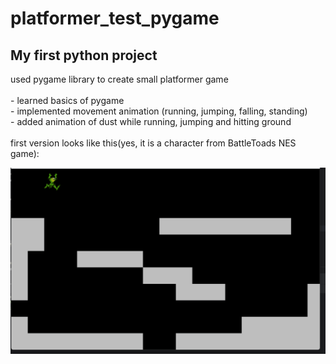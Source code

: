 # platformer_test_pygame
<h2>My first python project</h2>
used pygame library to create small platformer game
<br>
<br>
- learned basics of pygame
<br>
- implemented movement animation (running, jumping, falling, standing)
<br>
- added animation of dust while running, jumping and hitting ground
<br><br>
first version looks like this(yes, it is a character from BattleToads NES game):

![](https://github.com/GeorgiyBereza/platformer_test_pygame/blob/master/platformer.gif)
